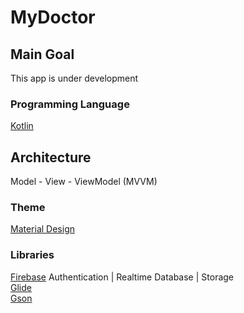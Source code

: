# MyDoctor

## Main Goal

This app is under development <br/>

### Programming Language 
[Kotlin](https://kotlinlang.org/)

## Architecture
Model - View - ViewModel (MVVM)

### Theme 

[Material Design](https://material.io/)

### Libraries
[Firebase](https://firebase.google.com/) Authentication | Realtime Database | Storage <br/>
[Glide](https://github.com/bumptech/glide) <br/>
[Gson](https://github.com/google/gson) <br/>
